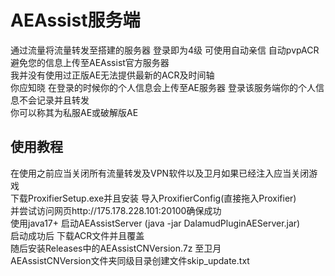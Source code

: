 # AEAssist服务端 
 通过流量将流量转发至搭建的服务器 登录即为4级 可使用自动亲信 自动pvpACR 避免您的信息上传至AEAssist官方服务器      
 我并没有使用过正版AE无法提供最新的ACR及时间轴       
 你应知晓 在登录的时候你的个人信息会上传至AE服务器 登录该服务端你的个人信息不会记录并且转发    
 你可以称其为私服AE或破解版AE
## 使用教程
在使用之前应当关闭所有流量转发及VPN软件以及卫月如果已经注入应当关闭游戏             
下载ProxifierSetup.exe并且安装 导入ProxifierConfig(直接拖入Proxifier)  
并尝试访问网页http://175.178.228.101:20100确保成功      
使用java17+ 启动AEAssistServer (java -jar DalamudPluginAEServer.jar)   
启动成功后 下载ACR文件并且覆盖     
随后安装Releases中的AEAssistCNVersion.7z 至卫月    
AEAssistCNVersion文件夹同级目录创建文件skip_update.txt    
